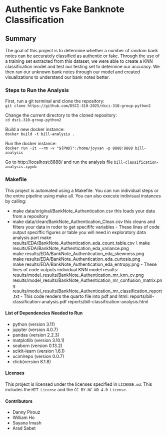 # Authentic vs Fake Banknote Classification

## Summary

The goal of this project is to determine whether a number of random bank notes can be accurately classified as authentic or fake. Through the use of a training set extracted from this dataset, we were able to create a KNN classification model and test our testing set to determine our accuracy. We then ran our unknown bank notes through our model and created visualizations to understand our bank notes better.

### Steps to Run the Analysis

First, run a git terminal and clone the repository: <br>
`git clone https://github.com/DSCI-310-2025/dsci-310-group-python2`

Change the current directory to the cloned repository: <br>
`cd dsci-310-group-python2`

Build a new docker instance: <br>
`docker build -t bill-analysis .`

Run the docker instance: <br>
`docker run -it --rm -v "${PWD}":/home/joyvan -p 8888:8888 bill-analysis`

Go to http://localhost:8888/ and run the analysis file `bill-classification-analysis.ipynb`

### Makefile

This project is automated using a Makefile. You can run individual steps or the entire pipeline using make all. You can also execute indivisual instances by calling: 
   -  make data/original/BankNote_Authentication.csv this loads your data from a repository 
   -  make data/clean/BankNote_Authentication_Clean.csv this cleans and filters your data in roder to get   specififc variables
    - These lines of code output speciffic figures or table you will need in exploratory data analysis part
      make results/EDA/BankNote_Authentication_eda_count_table.csv \ 
      make results/EDA/BankNote_Authentication_eda_variance.png \
      make results/EDA/BankNote_Authentication_eda_skewness.png \
      make results/EDA/BankNote_Authentication_eda_curtosis.png \
      make results/EDA/BankNote_Authentication_eda_entropy.png
    - These lines of code outputs individual KNN model results:
        results/model_results/BankNote_Authentication_mr_knn_cv.png \
        results/model_results/BankNote_Authentication_mr_confusion_matrix.png  \
        results/model_results/BankNote_Authentication_mr_classification_report.txt
    - This code renders the quarto file into pdf and html:
        reports/bill-classification-analysis.pdf
        reports/bill-classification-analysis.html

#### List of Dependencies Needed to Run

- python (version 3.11)
- jupyter (version 4.0.7)
- pandas (version 2.2.3)
- matplotlib (version 3.10.1)
- seaborn (version 0.13.2)
- scikit-learn (version 1.6.1)
- ucimlrepo (version 0.0.7)
- click(version 8.1.8)

#### Licenses

This project is licensed under the licenses specified in `LICENSE.md`. This includes the `MIT License` and the `CC BY-NC-ND 4.0 License`.

#### Contributors

- Danny Pirouz
- William Ho
- Sayana Imash
- Arad Sabet

